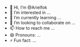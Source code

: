 - 👋 Hi, I’m @Arielfok
- 👀 I’m interested in ...
- 🌱 I’m currently learning ...
- 💞️ I’m looking to collaborate on ...
- 📫 How to reach me ...
- 😄 Pronouns: ...
- ⚡ Fun fact: ...

<!---
Arielfok/Arielfok is a ✨ special ✨ repository because its `README.md` (this file) appears on your GitHub profile.
You can click the Preview link to take a look at your changes.
--->
